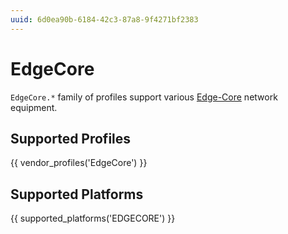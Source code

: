```yaml
---
uuid: 6d0ea90b-6184-42c3-87a8-9f4271bf2383
---
```

# EdgeCore

`EdgeCore.*` family of profiles support various [Edge-Core](http://www.edge-core.com/)
network equipment.

## Supported Profiles

{{ vendor_profiles('EdgeCore') }}

## Supported Platforms

{{ supported_platforms('EDGECORE') }}

